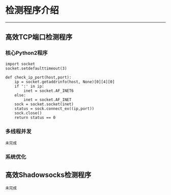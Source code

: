 # 检测程序介绍
------
## 高效TCP端口检测程序
### 核心Python2程序
```
import socket
socket.setdefaulttimeout(3)

def check_ip_port(host,port):
    ip = socket.getaddrinfo(host, None)[0][4][0]
    if ':' in ip:
        inet = socket.AF_INET6
    else:
        inet = socket.AF_INET
    sock = socket.socket(inet)
    status = sock.connect_ex((ip,port))
    sock.close()
    return status == 0
```
### 多线程并发
```
未完成
```
### 系统优化

## 高效Shadowsocks检测程序
```
未完成
```
